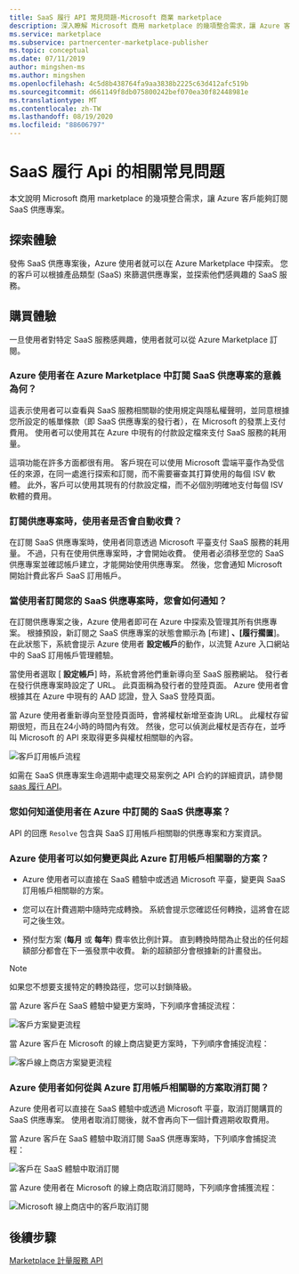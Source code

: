 ```yaml
---
title: SaaS 履行 API 常見問題-Microsoft 商業 marketplace
description: 深入瞭解 Microsoft 商用 marketplace 的幾項整合需求，讓 Azure 客戶能夠訂閱 SaaS 供應專案。
ms.service: marketplace
ms.subservice: partnercenter-marketplace-publisher
ms.topic: conceptual
ms.date: 07/11/2019
author: mingshen-ms
ms.author: mingshen
ms.openlocfilehash: 4c5d8b438764fa9aa3838b2225c63d412afc519b
ms.sourcegitcommit: d661149f8db075800242bef070ea30f82448981e
ms.translationtype: MT
ms.contentlocale: zh-TW
ms.lasthandoff: 08/19/2020
ms.locfileid: "88606797"
---
```

# <a name="common-questions-about-saas-fulfillment-apis"></a>SaaS 履行 Api 的相關常見問題

本文說明 Microsoft 商用 marketplace 的幾項整合需求，讓 Azure 客戶能夠訂閱 SaaS 供應專案。

## <a name="discovery-experience"></a>探索體驗

發佈 SaaS 供應專案後，Azure 使用者就可以在 Azure Marketplace 中探索。 您的客戶可以根據產品類型 (SaaS) 來篩選供應專案，並探索他們感興趣的 SaaS 服務。

## <a name="purchase-experience"></a>購買體驗

一旦使用者對特定 SaaS 服務感興趣，使用者就可以從 Azure Marketplace 訂閱。

### <a name="what-does-it-mean-for-an-azure-user-to-subscribe-to-a-saas-offer-in-azure-marketplace"></a>Azure 使用者在 Azure Marketplace 中訂閱 SaaS 供應專案的意義為何？

這表示使用者可以查看與 SaaS 服務相關聯的使用規定與隱私權聲明，並同意根據您所設定的帳單條款（即 SaaS 供應專案的發行者），在 Microsoft 的發票上支付費用。 使用者可以使用其在 Azure 中現有的付款設定檔來支付 SaaS 服務的耗用量。

這項功能在許多方面都很有用。 客戶現在可以使用 Microsoft 雲端平臺作為受信任的來源，在同一處進行探索和訂閱，而不需要審查其打算使用的每個 ISV 軟體。 此外，客戶可以使用其現有的付款設定檔，而不必個別明確地支付每個 ISV 軟體的費用。

### <a name="is-the-user-charged-automatically-when-the-offer-is-subscribed"></a>訂閱供應專案時，使用者是否會自動收費？

在訂閱 SaaS 供應專案時，使用者同意透過 Microsoft 平臺支付 SaaS 服務的耗用量。 不過，只有在使用供應專案時，才會開始收費。 使用者必須移至您的 SaaS 供應專案並確認帳戶建立，才能開始使用供應專案。 然後，您會通知 Microsoft 開始計費此客戶 SaaS 訂用帳戶。

### <a name="how-are-you-notified-when-a-user-subscribes-to-your-saas-offer"></a>當使用者訂閱您的 SaaS 供應專案時，您會如何通知？

在訂閱供應專案之後，Azure 使用者即可在 Azure 中探索及管理其所有供應專案。 根據預設，新訂閱之 SaaS 供應專案的狀態會顯示為 [布建] **、[履行擱置**]。 在此狀態下，系統會提示 Azure 使用者 **設定帳戶**的動作，以流覽 Azure 入口網站中的 SaaS 訂用帳戶管理體驗。

當使用者選取 [ **設定帳戶**] 時，系統會將他們重新導向至 SaaS 服務網站。 發行者在發行供應專案時設定了 URL。 此頁面稱為發行者的登陸頁面。 Azure 使用者會根據其在 Azure 中現有的 AAD 認證，登入 SaaS 登陸頁面。

當 Azure 使用者重新導向至登陸頁面時，會將權杖新增至查詢 URL。 此權杖存留期很短，而且在24小時的時間內有效。 然後，您可以偵測此權杖是否存在，並呼叫 Microsoft 的 API 來取得更多與權杖相關聯的內容。

![客戶訂用帳戶流程](media/saas-metering-service-integration-flow-a.png)

如需在 SaaS 供應專案生命週期中處理交易案例之 API 合約的詳細資訊，請參閱 [saas 履行 API](pc-saas-fulfillment-api-v2.md)。

### <a name="how-do-you-know-the-saas-offer-to-which-the-user-subscribes-in-azure"></a>您如何知道使用者在 Azure 中訂閱的 SaaS 供應專案？

API 的回應 `Resolve` 包含與 SaaS 訂用帳戶相關聯的供應專案和方案資訊。

### <a name="how-can-the-azure-user-change-the-plan-associated-with-this-azure-subscription"></a>Azure 使用者可以如何變更與此 Azure 訂用帳戶相關聯的方案？

* Azure 使用者可以直接在 SaaS 體驗中或透過 Microsoft 平臺，變更與 SaaS 訂用帳戶相關聯的方案。

* 您可以在計費週期中隨時完成轉換。 系統會提示您確認任何轉換，這將會在認可之後生效。

* 預付型方案 (**每月** 或 **每年**) 費率依比例計算。 直到轉換時間為止發出的任何超額部分都會在下一張發票中收費。 新的超額部分會根據新的計畫發出。

>[!Note]
>如果您不想要支援特定的轉換路徑，您可以封鎖降級。

當 Azure 客戶在 SaaS 體驗中變更方案時，下列順序會捕捉流程：

![客戶方案變更流程](media/saas-metering-service-integration-flow-b.png)

當 Azure 客戶在 Microsoft 的線上商店變更方案時，下列順序會捕捉流程：

![客戶線上商店方案變更流程](media/saas-metering-service-integration-flow-c.png)

### <a name="how-can-the-azure-user-unsubscribe-from-the-plan-associated-with-azure-subscription"></a>Azure 使用者如何從與 Azure 訂用帳戶相關聯的方案取消訂閱？

Azure 使用者可以直接在 SaaS 體驗中或透過 Microsoft 平臺，取消訂閱購買的 SaaS 供應專案。 使用者取消訂閱後，就不會再向下一個計費週期收取費用。

當 Azure 客戶在 SaaS 體驗中取消訂閱 SaaS 供應專案時，下列順序會捕捉流程：

![客戶在 SaaS 體驗中取消訂閱](media/saas-metering-service-integration-flow-d.png)

當 Azure 使用者在 Microsoft 的線上商店取消訂閱時，下列順序會捕獲流程：

![Microsoft 線上商店中的客戶取消訂閱](media/saas-metering-service-integration-flow-e.png)

## <a name="next-steps"></a>後續步驟

[Marketplace 計量服務 API](./marketplace-metering-service-apis.md)
